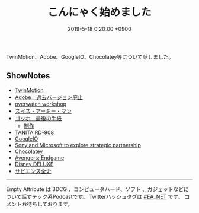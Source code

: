 ﻿---
actor_ids:
  - kou
  - hikaru
audio_file_path: /audio/10.mp3
audio_file_size: 36
date: 2019-5-18 0:20:00 +0900
description: TwinMotion、Adobe、GoogleIO、Chocolatey等について話しました
duration: "78:13"
layout: article
title: 10. こんにゃく始めました
---

TwinMotion、Adobe、GoogleIO、Chocolatey等について話しました。

## ShowNotes

- [TwinMotion](http://www.twinmotion.jp/feature/index.html)
- [Adobe　過去バージョン廃止](https://www.itmedia.co.jp/news/articles/1905/13/news137.html)
- [overwatch workshop](https://www.4gamer.net/games/280/G028066/20190425118/)
- [スイス・アーミー・マン](http://sam-movie.jp/)
- [ゴッホ　最後の手紙](http://www.gogh-movie.jp/)
    - [制作](https://realsound.jp/movie/2017/11/post-125543_2.html)
- [TANITA RD-908](https://www.amazon.co.jp/dp/B07HXN8F7K/)
- [GoogleIO](https://events.google.com/io/)
- [Sony and Microsoft to explore strategic partnership](https://news.microsoft.com/2019/05/16/sony-and-microsoft-to-explore-strategic-partnership/)
- [Chocolatey](https://chocolatey.org/)
- [Avengers: Endgame](https://marvel.disney.co.jp/movie/avengers-endgame.html)
- [Disney DELUXE](https://www.disney.co.jp/deluxe.html)
- [サピエンス全史](https://www.amazon.co.jp/dp/B01KLAFEZ4/)

---

Empty Attribute は 3DCG 、コンピュータハード、ソフト 、ガジェットなどについて話すテック系Podcastです。
Twitterハッシュタグは [#EA_NET](https://twitter.com/intent/tweet?hashtags=EA_Net) です。
コメントお待ちしております。